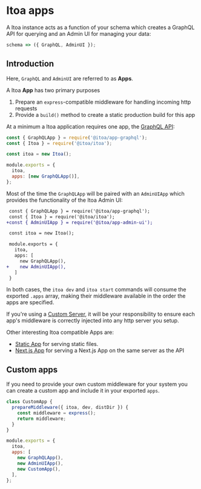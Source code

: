 <!--[meta]
section: guides
title: Itoa apps
[meta]-->

# Itoa apps

A Itoa instance acts as a function of your schema which
creates a GraphQL API for querying and an Admin UI for managing your data:

```javascript allowCopy=false showLanguage=false
schema => ({ GraphQL, AdminUI });
```

## Introduction

Here, `GraphQL` and `AdminUI` are referred to as **Apps**.

A Itoa **App** has two primary purposes

1. Prepare an `express`-compatible middleware for handling incoming http requests
2. Provide a `build()` method to create a static production build for this app

At a minimum a Itoa application requires one app, the [GraphQL API](/packages/app-graphql/README.md):

```javascript title=index.js
const { GraphQLApp } = require('@itoa/app-graphql');
const { Itoa } = require('@itoa/itoa');

const itoa = new Itoa();

module.exports = {
  itoa,
  apps: [new GraphQLApp()],
};
```

Most of the time the `GraphQLApp` will be paired with an `AdminUIApp` which
provides the functionality of the Itoa Admin UI:

```diff title=index.js allowCopy=false showLanguage=false
 const { GraphQLApp } = require('@itoa/app-graphql');
 const { Itoa } = require('@itoa/itoa');
+const { AdminUIApp } = require('@itoa/app-admin-ui');

 const itoa = new Itoa();

 module.exports = {
   itoa,
   apps: [
     new GraphQLApp(),
+    new AdminUIApp(),
   ]
 }
```

In both cases, the `itoa dev` and `itoa start` commands will consume the
exported `.apps` array, making their middleware available in the order the apps
are specified.

If you're using a [Custom Server](/docs/guides/custom-server.md), it will be your
responsibility to ensure each app's middleware is correctly injected into any
http server you setup.

Other interesting Itoa compatible Apps are:

- [Static App](/packages/app-static/README.md) for serving static files.
- [Next.js App](/packages/app-next/README.md) for serving a Next.js App on the same server as the API

## Custom apps

If you need to provide your own custom middleware for your system you can create a custom app and include it in your exported `apps`.

<!-- prettier-ignore-start -->

```javascript title=index.js
class CustomApp {
  prepareMiddleware({ itoa, dev, distDir }) {
    const middleware = express();
    return middleware;
  }
}

module.exports = {
  itoa,
  apps: [
    new GraphQLApp(),
    new AdminUIApp(),
    new CustomApp(),
  ],
};
```

<!-- prettier-ignore-end -->
